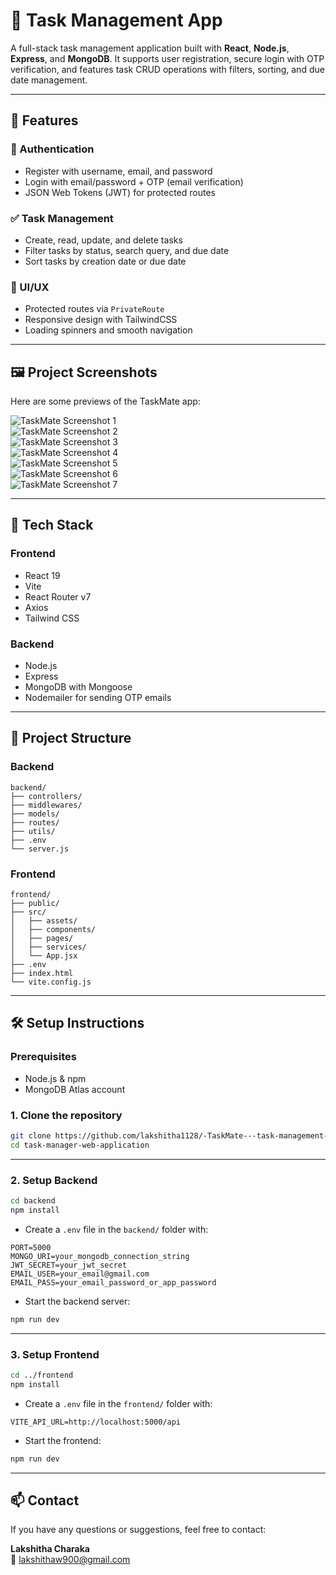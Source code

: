 # 📝 Task Management App

A full-stack task management application built with **React**, **Node.js**, **Express**, and **MongoDB**. It supports user registration, secure login with OTP verification, and features task CRUD operations with filters, sorting, and due date management.

---

## 🚀 Features

### 🔐 Authentication

- Register with username, email, and password
- Login with email/password + OTP (email verification)
- JSON Web Tokens (JWT) for protected routes

### ✅ Task Management

- Create, read, update, and delete tasks
- Filter tasks by status, search query, and due date
- Sort tasks by creation date or due date

### 💄 UI/UX

- Protected routes via `PrivateRoute`
- Responsive design with TailwindCSS
- Loading spinners and smooth navigation

---

## 🖼️ Project Screenshots

Here are some previews of the TaskMate app:

![TaskMate Screenshot 1](./Images/taskmate1.png)  
![TaskMate Screenshot 2](./Images/taskmate2.png)  
![TaskMate Screenshot 3](./Images/taskmate3.png)  
![TaskMate Screenshot 4](./Images/taskmate4.png)  
![TaskMate Screenshot 5](./Images/taskmate5.png)  
![TaskMate Screenshot 6](./Images/taskmate6.png)  
![TaskMate Screenshot 7](./Images/taskmate7.png)

---

## 🧩 Tech Stack

### Frontend

- React 19
- Vite
- React Router v7
- Axios
- Tailwind CSS

### Backend

- Node.js
- Express
- MongoDB with Mongoose
- Nodemailer for sending OTP emails

---

## 📂 Project Structure

### Backend

```
backend/
├── controllers/
├── middlewares/
├── models/
├── routes/
├── utils/
├── .env
└── server.js
```

### Frontend

```
frontend/
├── public/
├── src/
│   ├── assets/
│   ├── components/
│   ├── pages/
│   ├── services/
│   └── App.jsx
├── .env
├── index.html
└── vite.config.js
```

---

## 🛠️ Setup Instructions

### Prerequisites

- Node.js & npm
- MongoDB Atlas account

### 1. Clone the repository

```bash
git clone https://github.com/lakshitha1128/-TaskMate---task-management-web-application-.git
cd task-manager-web-application
```

---

### 2. Setup Backend

```bash
cd backend
npm install
```

- Create a `.env` file in the `backend/` folder with:

```env
PORT=5000
MONGO_URI=your_mongodb_connection_string
JWT_SECRET=your_jwt_secret
EMAIL_USER=your_email@gmail.com
EMAIL_PASS=your_email_password_or_app_password
```

- Start the backend server:

```bash
npm run dev
```

---

### 3. Setup Frontend

```bash
cd ../frontend
npm install
```

- Create a `.env` file in the `frontend/` folder with:

```env
VITE_API_URL=http://localhost:5000/api
```

- Start the frontend:

```bash
npm run dev
```

---

## 📫 Contact

If you have any questions or suggestions, feel free to contact:

**Lakshitha Charaka**  
📧 lakshithaw900@gmail.com
